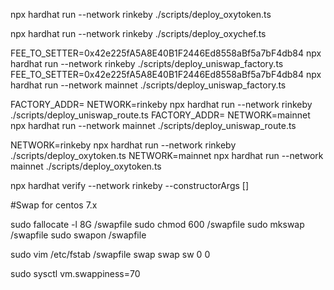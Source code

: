 
npx hardhat run --network rinkeby ./scripts/deploy_oxytoken.ts

npx hardhat run --network rinkeby ./scripts/deploy_oxychef.ts

FEE_TO_SETTER=0x42e225fA5A8E40B1F2446Ed8558aBf5a7bF4db84 npx hardhat run --network rinkeby ./scripts/deploy_uniswap_factory.ts
FEE_TO_SETTER=0x42e225fA5A8E40B1F2446Ed8558aBf5a7bF4db84 npx hardhat run --network mainnet ./scripts/deploy_uniswap_factory.ts

FACTORY_ADDR= NETWORK=rinkeby npx hardhat run --network rinkeby ./scripts/deploy_uniswap_route.ts
FACTORY_ADDR= NETWORK=mainnet npx hardhat run --network mainnet ./scripts/deploy_uniswap_route.ts

NETWORK=rinkeby npx hardhat run --network rinkeby ./scripts/deploy_oxytoken.ts
NETWORK=mainnet npx hardhat run --network mainnet ./scripts/deploy_oxytoken.ts

npx hardhat verify --network rinkeby --constructorArgs [] 


#Swap for centos 7.x

sudo fallocate -l 8G /swapfile
sudo chmod 600 /swapfile
sudo mkswap /swapfile
sudo swapon /swapfile

sudo vim /etc/fstab
/swapfile   swap    swap    sw  0   0

sudo sysctl vm.swappiness=70
